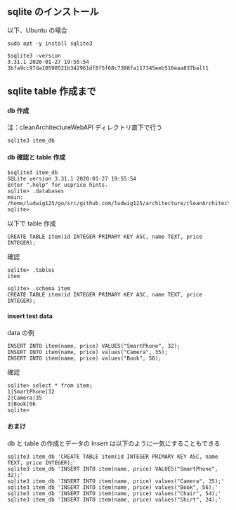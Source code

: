 ## sqlite のインストール

以下、Ubuntu の場合

```
sudo apt -y install sqlite3

$sqlite3 -version
3.31.1 2020-01-27 19:55:54 3bfa9cc97da10598521b342961df8f5f68c7388fa117345eeb516eaa837balt1
```

## sqlite table 作成まで

#### db 作成

注：cleanArchitectureWebAPI ディレクトリ直下で行う

```
sqlite3 item_db
```

#### db 確認と table 作成

```
$sqlite3 item_db
SQLite version 3.31.1 2020-01-27 19:55:54
Enter ".help" for usprice hints.
sqlite> .databases
main: /home/ludwig125/go/src/github.com/ludwig125/architecture/cleanArchitectureWebAPI/item_db
sqlite>
```

以下で table 作成

```
CREATE TABLE item(id INTEGER PRIMARY KEY ASC, name TEXT, price INTEGER);
```

確認

```
sqlite> .tables
item

sqlite> .schema item
CREATE TABLE item(id INTEGER PRIMARY KEY ASC, name TEXT, price INTEGER);
```

#### insert test data

data の例

```
INSERT INTO item(name, price) VALUES("SmartPhone", 32);
INSERT INTO item(name, price) values("Camera", 35);
INSERT INTO item(name, price) values("Book", 56);
```

確認

```
sqlite> select * from item;
1|SmartPhone|32
2|Camera|35
3|Book|56
sqlite>
```

#### おまけ

db と table の作成とデータの Insert は以下のように一気にすることもできる

```
sqlite3 item_db 'CREATE TABLE item(id INTEGER PRIMARY KEY ASC, name TEXT, price INTEGER);'
sqlite3 item_db 'INSERT INTO item(name, price) VALUES("SmartPhone", 32);'
sqlite3 item_db 'INSERT INTO item(name, price) values("Camera", 35);'
sqlite3 item_db 'INSERT INTO item(name, price) values("Book", 56);'
sqlite3 item_db 'INSERT INTO item(name, price) values("Chair", 54);'
sqlite3 item_db 'INSERT INTO item(name, price) values("Shirt", 24);'
```
